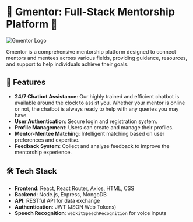 # 🌟 Gmentor: Full-Stack Mentorship Platform 🌟

![Gmentor Logo](./frontend/logo2.png) <!-- Replace with the actual path to your logo -->

Gmentor is a comprehensive mentorship platform designed to connect mentors and mentees across various fields, providing guidance, resources, and support to help individuals achieve their goals.

## 🚀 Features

- **24/7 Chatbot Assistance**: Our highly trained and efficient chatbot is available around the clock to assist you. Whether your mentor is online or not, the chatbot is always ready to help with any queries you may have.
- **User Authentication**: Secure login and registration system.
- **Profile Management**: Users can create and manage their profiles.
- **Mentor-Mentee Matching**: Intelligent matching based on user preferences and expertise.
- **Feedback System**: Collect and analyze feedback to improve the mentorship experience.

## 🛠️ Tech Stack

- **Frontend**: React, React Router, Axios, HTML, CSS
- **Backend**: Node.js, Express, MongoDB
- **API**: RESTful API for data exchange
- **Authentication**: JWT (JSON Web Tokens)
- **Speech Recognition**: `webkitSpeechRecognition` for voice inputs
